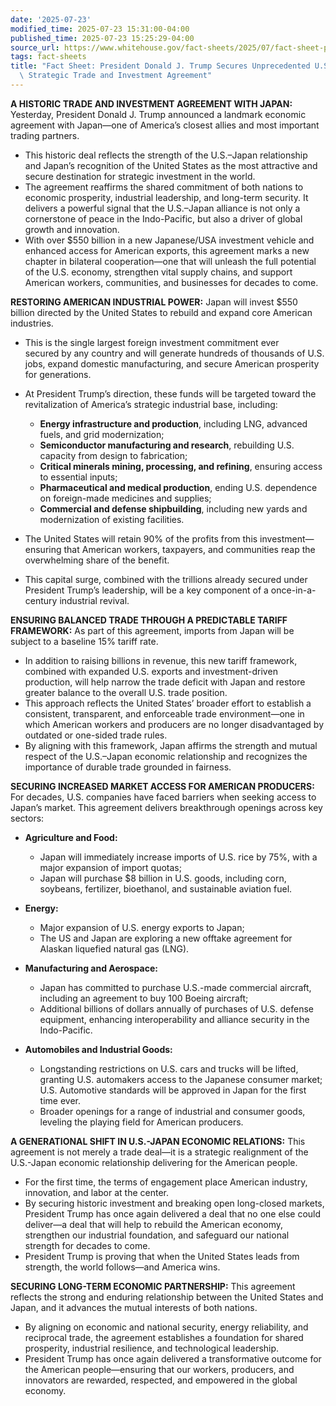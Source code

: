 ```yaml
---
date: '2025-07-23'
modified_time: 2025-07-23 15:31:00-04:00
published_time: 2025-07-23 15:25:29-04:00
source_url: https://www.whitehouse.gov/fact-sheets/2025/07/fact-sheet-president-donald-j-trump-secures-unprecedented-u-s-japan-strategic-trade-and-investment-agreement/
tags: fact-sheets
title: "Fact Sheet: President Donald J. Trump Secures Unprecedented U.S.\u2013Japan\
  \ Strategic Trade and Investment Agreement"
---
```

 
**A HISTORIC TRADE AND INVESTMENT AGREEMENT WITH JAPAN:** Yesterday,
President Donald J. Trump announced a landmark economic agreement with
Japan—one of America’s closest allies and most important trading
partners.

-   This historic deal reflects the strength of the U.S.–Japan
    relationship and Japan’s recognition of the United States as the
    most attractive and secure destination for strategic investment in
    the world.
-   The agreement reaffirms the shared commitment of both nations to
    economic prosperity, industrial leadership, and long-term security.
    It delivers a powerful signal that the U.S.–Japan alliance is not
    only a cornerstone of peace in the Indo-Pacific, but also a driver
    of global growth and innovation.
-   With over $550 billion in a new Japanese/USA investment vehicle and
    enhanced access for American exports, this agreement marks a new
    chapter in bilateral cooperation—one that will unleash the full
    potential of the U.S. economy, strengthen vital supply chains, and
    support American workers, communities, and businesses for decades to
    come.

**RESTORING AMERICAN INDUSTRIAL POWER:** Japan will invest $550
billion directed by the United States to rebuild and expand core
American industries.

-   This is the single largest foreign investment commitment ever
    secured by any country and will generate hundreds of thousands of
    U.S. jobs, expand domestic manufacturing, and secure American
    prosperity for generations.
-   At President Trump’s direction, these funds will be targeted toward
    the revitalization of America’s strategic industrial base,
    including:
    -   **Energy infrastructure and production**, including LNG,
        advanced fuels, and grid modernization;

    <!-- -->

    -   **Semiconductor manufacturing and research**, rebuilding U.S.
        capacity from design to fabrication;

    <!-- -->

    -   **Critical minerals mining, processing, and refining**, ensuring
        access to essential inputs;

    <!-- -->

    -   **Pharmaceutical and medical production**, ending U.S.
        dependence on foreign-made medicines and supplies;

    <!-- -->

    -   **Commercial and defense shipbuilding**, including new yards and
        modernization of existing facilities.
-   The United States will retain 90% of the profits from this
    investment—ensuring that American workers, taxpayers, and
    communities reap the overwhelming share of the benefit.
-   This capital surge, combined with the trillions already secured
    under President Trump’s leadership, will be a key component of a
    once-in-a-century industrial revival.

**ENSURING BALANCED TRADE THROUGH A PREDICTABLE TARIFF FRAMEWORK:** As
part of this agreement, imports from Japan will be subject to a baseline
15% tariff rate.

-   In addition to raising billions in revenue, this new tariff
    framework, combined with expanded U.S. exports and investment-driven
    production, will help narrow the trade deficit with Japan and
    restore greater balance to the overall U.S. trade position.
-   This approach reflects the United States’ broader effort to
    establish a consistent, transparent, and enforceable trade
    environment—one in which American workers and producers are no
    longer disadvantaged by outdated or one-sided trade rules.
-   By aligning with this framework, Japan affirms the strength and
    mutual respect of the U.S.–Japan economic relationship and
    recognizes the importance of durable trade grounded in fairness.

**SECURING INCREASED MARKET ACCESS FOR AMERICAN PRODUCERS:** For
decades, U.S. companies have faced barriers when seeking access to
Japan’s market. This agreement delivers breakthrough openings across key
sectors:

-   **Agriculture and Food:**
    -   Japan will immediately increase imports of U.S. rice by 75%,
        with a major expansion of import quotas;

    <!-- -->

    -   Japan will purchase $8 billion in U.S. goods, including corn,
        soybeans, fertilizer, bioethanol, and sustainable aviation fuel.
-   **Energy:**
    -   Major expansion of U.S. energy exports to Japan;

    <!-- -->

    -   The US and Japan are exploring a new offtake agreement for
        Alaskan liquefied natural gas (LNG).
-   **Manufacturing and Aerospace:**
    -   Japan has committed to purchase U.S.-made commercial aircraft,
        including an agreement to buy 100 Boeing aircraft;

    <!-- -->

    -   Additional billions of dollars annually of purchases of U.S.
        defense equipment, enhancing interoperability and alliance
        security in the Indo-Pacific.
-   **Automobiles and Industrial Goods:**
    -   Longstanding restrictions on U.S. cars and trucks will be
        lifted, granting U.S. automakers access to the Japanese consumer
        market; U.S. Automotive standards will be approved in Japan for
        the first time ever.

    <!-- -->

    -   Broader openings for a range of industrial and consumer goods,
        leveling the playing field for American producers.

**A GENERATIONAL SHIFT IN U.S.-JAPAN ECONOMIC RELATIONS:** This
agreement is not merely a trade deal—it is a strategic realignment of
the U.S.-Japan economic relationship delivering for the American people.

-   For the first time, the terms of engagement place American industry,
    innovation, and labor at the center.
-   By securing historic investment and breaking open long-closed
    markets, President Trump has once again delivered a deal that no one
    else could deliver—a deal that will help to rebuild the American
    economy, strengthen our industrial foundation, and safeguard our
    national strength for decades to come.
-   President Trump is proving that when the United States leads from
    strength, the world follows—and America wins.

**SECURING LONG-TERM ECONOMIC PARTNERSHIP:** This agreement reflects the
strong and enduring relationship between the United States and Japan,
and it advances the mutual interests of both nations.

-   By aligning on economic and national security, energy reliability,
    and reciprocal trade, the agreement establishes a foundation for
    shared prosperity, industrial resilience, and technological
    leadership.
-   President Trump has once again delivered a transformative outcome
    for the American people—ensuring that our workers, producers, and
    innovators are rewarded, respected, and empowered in the global
    economy.
